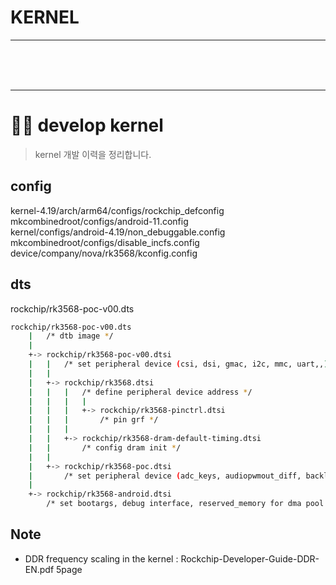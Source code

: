 # KERNEL


<hr/>
<br/>
<br/>
<br/>
<hr/>



# 👨‍💻 develop kernel
> kernel 개발 이력을 정리합니다.

## config

kernel-4.19/arch/arm64/configs/rockchip_defconfig   
mkcombinedroot/configs/android-11.config  
kernel/configs/android-4.19/non_debuggable.config  
mkcombinedroot/configs/disable_incfs.config  
device/company/nova/rk3568/kconfig.config   


## dts

rockchip/rk3568-poc-v00.dts

```bash
rockchip/rk3568-poc-v00.dts
	|	/* dtb image */
	|
	+-> rockchip/rk3568-poc-v00.dtsi
	|	|	/* set peripheral device (csi, dsi, gmac, i2c, mmc, uart,,) */
	|	|
	|	+-> rockchip/rk3568.dtsi
	|	|	|	/* define peripheral device address */
	|	|	|	|
	|	|	|	+-> rockchip/rk3568-pinctrl.dtsi
	|	|	|		/* pin grf */ 
	|	|	|
	|	|	+-> rockchip/rk3568-dram-default-timing.dtsi
	|	|		/* config dram init */
	|	|	
	|	+-> rockchip/rk3568-poc.dtsi
	|		/* set peripheral device (adc_keys, audiopwmout_diff, backlight, led, sound ,dsi, i2c,,) */
	|
	+-> rockchip/rk3568-android.dtsi
		/* set bootargs, debug interface, reserved_memory for dma pool and ramoops, vop */
```


## Note

- DDR frequency scaling in the kernel : Rockchip-Developer-Guide-DDR-EN.pdf   5page 
